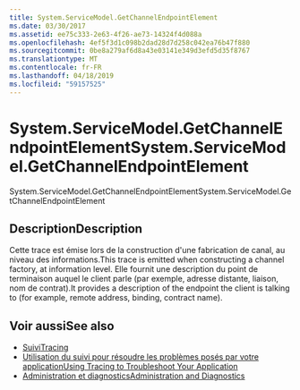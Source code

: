 ```yaml
---
title: System.ServiceModel.GetChannelEndpointElement
ms.date: 03/30/2017
ms.assetid: ee75c333-2e63-4f26-ae73-14324f4d088a
ms.openlocfilehash: 4ef5f3d1c098b2dad28d7d258c042ea76b47f880
ms.sourcegitcommit: 0be8a279af6d8a43e03141e349d3efd5d35f8767
ms.translationtype: MT
ms.contentlocale: fr-FR
ms.lasthandoff: 04/18/2019
ms.locfileid: "59157525"
---
```

# <a name="systemservicemodelgetchannelendpointelement"></a><span data-ttu-id="f32c4-102">System.ServiceModel.GetChannelEndpointElement</span><span class="sxs-lookup"><span data-stu-id="f32c4-102">System.ServiceModel.GetChannelEndpointElement</span></span>
<span data-ttu-id="f32c4-103">System.ServiceModel.GetChannelEndpointElement</span><span class="sxs-lookup"><span data-stu-id="f32c4-103">System.ServiceModel.GetChannelEndpointElement</span></span>  
  
## <a name="description"></a><span data-ttu-id="f32c4-104">Description</span><span class="sxs-lookup"><span data-stu-id="f32c4-104">Description</span></span>  
 <span data-ttu-id="f32c4-105">Cette trace est émise lors de la construction d'une fabrication de canal, au niveau des informations.</span><span class="sxs-lookup"><span data-stu-id="f32c4-105">This trace is emitted when constructing a channel factory, at information level.</span></span> <span data-ttu-id="f32c4-106">Elle fournit une description du point de terminaison auquel le client parle (par exemple, adresse distante, liaison, nom de contrat).</span><span class="sxs-lookup"><span data-stu-id="f32c4-106">It provides a description of the endpoint the client is talking to (for example, remote address, binding, contract name).</span></span>  
  
## <a name="see-also"></a><span data-ttu-id="f32c4-107">Voir aussi</span><span class="sxs-lookup"><span data-stu-id="f32c4-107">See also</span></span>

- [<span data-ttu-id="f32c4-108">Suivi</span><span class="sxs-lookup"><span data-stu-id="f32c4-108">Tracing</span></span>](../../../../../docs/framework/wcf/diagnostics/tracing/index.md)
- [<span data-ttu-id="f32c4-109">Utilisation du suivi pour résoudre les problèmes posés par votre application</span><span class="sxs-lookup"><span data-stu-id="f32c4-109">Using Tracing to Troubleshoot Your Application</span></span>](../../../../../docs/framework/wcf/diagnostics/tracing/using-tracing-to-troubleshoot-your-application.md)
- [<span data-ttu-id="f32c4-110">Administration et diagnostics</span><span class="sxs-lookup"><span data-stu-id="f32c4-110">Administration and Diagnostics</span></span>](../../../../../docs/framework/wcf/diagnostics/index.md)
